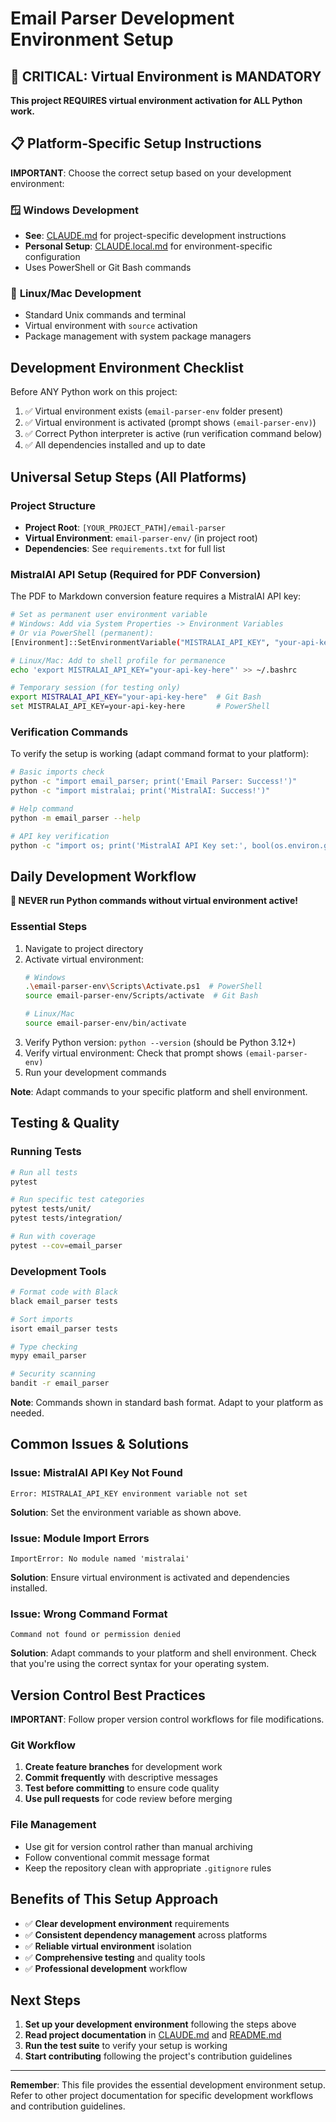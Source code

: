 # Email Parser Development Environment Setup

## 🚨 CRITICAL: Virtual Environment is MANDATORY

**This project REQUIRES virtual environment activation for ALL Python work.**

## 📋 Platform-Specific Setup Instructions

**IMPORTANT**: Choose the correct setup based on your development environment:

### 🪟 **Windows Development**  
- **See**: [CLAUDE.md](CLAUDE.md) for project-specific development instructions
- **Personal Setup**: [CLAUDE.local.md](CLAUDE.local.md) for environment-specific configuration
- Uses PowerShell or Git Bash commands

### 🐧 **Linux/Mac Development**
- Standard Unix commands and terminal
- Virtual environment with `source` activation
- Package management with system package managers

## Development Environment Checklist

Before ANY Python work on this project:
1. ✅ Virtual environment exists (`email-parser-env` folder present)
2. ✅ Virtual environment is activated (prompt shows `(email-parser-env)`)
3. ✅ Correct Python interpreter is active (run verification command below)
4. ✅ All dependencies installed and up to date

## Universal Setup Steps (All Platforms)

### Project Structure
- **Project Root**: `[YOUR_PROJECT_PATH]/email-parser`
- **Virtual Environment**: `email-parser-env/` (in project root)
- **Dependencies**: See `requirements.txt` for full list

### MistralAI API Setup (Required for PDF Conversion)

The PDF to Markdown conversion feature requires a MistralAI API key:

```bash
# Set as permanent user environment variable
# Windows: Add via System Properties -> Environment Variables
# Or via PowerShell (permanent):
[Environment]::SetEnvironmentVariable("MISTRALAI_API_KEY", "your-api-key-here", "User")

# Linux/Mac: Add to shell profile for permanence
echo 'export MISTRALAI_API_KEY="your-api-key-here"' >> ~/.bashrc

# Temporary session (for testing only)
export MISTRALAI_API_KEY="your-api-key-here"  # Git Bash
set MISTRALAI_API_KEY=your-api-key-here       # PowerShell

```

### Verification Commands

To verify the setup is working (adapt command format to your platform):

```bash
# Basic imports check
python -c "import email_parser; print('Email Parser: Success!')"
python -c "import mistralai; print('MistralAI: Success!')"

# Help command
python -m email_parser --help

# API key verification
python -c "import os; print('MistralAI API Key set:', bool(os.environ.get('MISTRALAI_API_KEY')))"
```

## Daily Development Workflow

**🔴 NEVER run Python commands without virtual environment active!**

### Essential Steps
1. Navigate to project directory
2. Activate virtual environment:
   ```bash
   # Windows
   .\email-parser-env\Scripts\Activate.ps1  # PowerShell
   source email-parser-env/Scripts/activate  # Git Bash
   
   # Linux/Mac
   source email-parser-env/bin/activate
   ```
3. Verify Python version: `python --version` (should be Python 3.12+)
4. Verify virtual environment: Check that prompt shows `(email-parser-env)`
5. Run your development commands

**Note**: Adapt commands to your specific platform and shell environment.

## Testing & Quality

### Running Tests
```bash
# Run all tests
pytest

# Run specific test categories  
pytest tests/unit/
pytest tests/integration/

# Run with coverage
pytest --cov=email_parser
```

### Development Tools
```bash
# Format code with Black
black email_parser tests

# Sort imports
isort email_parser tests

# Type checking
mypy email_parser

# Security scanning
bandit -r email_parser
```

**Note**: Commands shown in standard bash format. Adapt to your platform as needed.

## Common Issues & Solutions

### Issue: MistralAI API Key Not Found
```
Error: MISTRALAI_API_KEY environment variable not set
```
**Solution**: Set the environment variable as shown above.

### Issue: Module Import Errors
```
ImportError: No module named 'mistralai'
```
**Solution**: Ensure virtual environment is activated and dependencies installed.

### Issue: Wrong Command Format
```
Command not found or permission denied
```
**Solution**: Adapt commands to your platform and shell environment. Check that you're using the correct syntax for your operating system.

## Version Control Best Practices

**IMPORTANT**: Follow proper version control workflows for file modifications.

### Git Workflow
1. **Create feature branches** for development work
2. **Commit frequently** with descriptive messages  
3. **Test before committing** to ensure code quality
4. **Use pull requests** for code review before merging

### File Management
- Use git for version control rather than manual archiving
- Follow conventional commit message format
- Keep the repository clean with appropriate `.gitignore` rules

## Benefits of This Setup Approach

- ✅ **Clear development environment** requirements
- ✅ **Consistent dependency management** across platforms
- ✅ **Reliable virtual environment** isolation
- ✅ **Comprehensive testing** and quality tools
- ✅ **Professional development** workflow

## Next Steps

1. **Set up your development environment** following the steps above
2. **Read project documentation** in [CLAUDE.md](CLAUDE.md) and [README.md](README.md)
3. **Run the test suite** to verify your setup is working
4. **Start contributing** following the project's contribution guidelines

---
**Remember**: This file provides the essential development environment setup. Refer to other project documentation for specific development workflows and contribution guidelines.